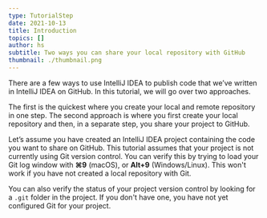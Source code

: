 ```yaml
---
type: TutorialStep
date: 2021-10-13
title: Introduction
topics: []
author: hs
subtitle: Two ways you can share your local repository with GitHub
thumbnail: ./thumbnail.png
---
```


There are a few ways to use IntelliJ IDEA to publish code that we’ve written in IntelliJ IDEA on GitHub. In this tutorial, we will go over two approaches.

The first is the quickest where you create your local and remote repository in one step. The second approach is where you first create your local repository and then, in a separate step, you share your project to GitHub.

Let’s assume you have created an IntelliJ IDEA project containing the code you want to share on GitHub. This tutorial assumes that your project is not currently using Git version control. You can verify this by trying to load your Git log window with **⌘9** (macOS), or **Alt+9** (Windows/Linux). This won't work if you have not created a local repository with Git.

You can also verify the status of your project version control by looking for a `.git` folder in the project. If you don't have one, you have not yet configured Git for your project.
